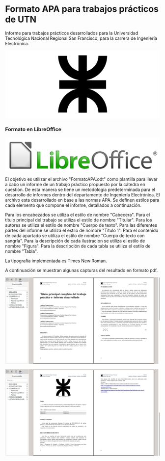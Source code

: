 # Formato APA para trabajos prácticos de UTN

Informe para trabajos prácticos desarrollados para la Universidad Tecnológica Nacional Regional San Francisco, para la carrera de Ingeniería Electrónica.

![UTN](/utn_logo.svg)


### Formato en LibreOffice

![GitHub Logo](/1200px-LibreOffice_logo.png)

El objetivo es utilizar el archivo "FormatoAPA.odt" como plantilla para llevar a cabo un informe de un trabajo práctico propuesto por la cátedra en cuestión. De esta manera se tiene un metodología predeterminada para el desarrollo de informes dentro del departamento de Ingeniería Electrónica. 
El archivo esta desarrollado en base a las normas APA. Se definen estilos para cada elemento que compone el informe, detallados a continuación.

Para los encabezados se utiliza el estilo de nombre "Cabecera".
Para el título principal del trabajo se utiliza el estilo de nombre "Titular".
Para los autores se utiliza el estilo de nombre "Cuerpo de texto".
Para las diferentes partes del informe se utiliza el estilo de nombre "Título 1".
Para el contenido de cada apartado se utiliza el estilo de nombre "Cuerpo de texto con sangría".
Para la descripción de cada ilustracion se utiliza el estilo de nombre "Figura".
Para la descripción de cada tabla se utiliza el estilo de nombre "Tabla".

La tipografía implementada es Times New Roman.

A continuación se muestran algunas capturas del resultado en formato pdf.

![Capt1](/C1.png)

![Capt2](/C2.png)
